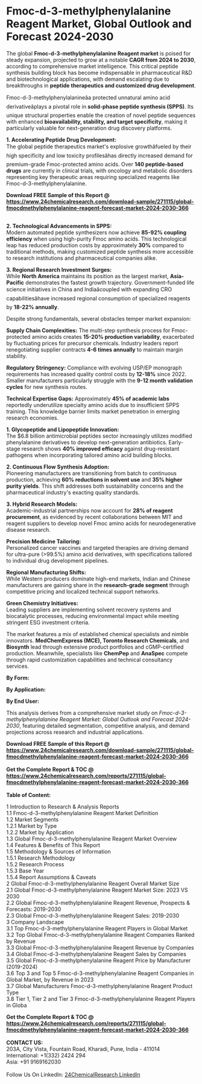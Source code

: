<h1>Fmoc-d-3-methylphenylalanine Reagent Market, Global Outlook and Forecast 2024-2030</h1><p>The global <strong>Fmoc-d-3-methylphenylalanine Reagent market</strong> is poised for steady expansion, projected to grow at a notable <strong>CAGR from 2024 to 2030</strong>, according to comprehensive market intelligence. This critical peptide synthesis building block has become indispensable in pharmaceutical R&amp;D and biotechnological applications, with demand escalating due to breakthroughs in <strong>peptide therapeutics and customized drug development</strong>.</p><p>Fmoc-d-3-methylphenylalanineâa protected unnatural amino acid derivativeâplays a pivotal role in <strong>solid-phase peptide synthesis (SPPS)</strong>. Its unique structural properties enable the creation of novel peptide sequences with enhanced <strong>bioavailability, stability, and target specificity</strong>, making it particularly valuable for next-generation drug discovery platforms.</p><p><strong>1. Accelerating Peptide Drug Development:</strong><br>
The global peptide therapeutics market's explosive growthâfueled by their high specificity and low toxicity profilesâhas directly increased demand for premium-grade Fmoc-protected amino acids. Over <strong>140 peptide-based drugs</strong> are currently in clinical trials, with oncology and metabolic disorders representing key therapeutic areas requiring specialized reagents like Fmoc-d-3-methylphenylalanine.</p><div><b>Download FREE Sample of this Report @ 
            <a href="https://www.24chemicalresearch.com/download-sample/271115/global-fmocdmethylphenylalanine-reagent-forecast-market-2024-2030-366">
            https://www.24chemicalresearch.com/download-sample/271115/global-fmocdmethylphenylalanine-reagent-forecast-market-2024-2030-366</a></b></div><br><p><strong>2. Technological Advancements in SPPS:</strong><br>
Modern automated peptide synthesizers now achieve <strong>85-92% coupling efficiency</strong> when using high-purity Fmoc amino acids. This technological leap has reduced production costs by approximately <strong>30%</strong> compared to traditional methods, making customized peptide synthesis more accessible to research institutions and pharmaceutical companies alike.</p><p><strong>3. Regional Research Investment Surges:</strong><br>
While <strong>North America</strong> maintains its position as the largest market, <strong>Asia-Pacific</strong> demonstrates the fastest growth trajectory. Government-funded life science initiatives in China and Indiaâcoupled with expanding CRO capabilitiesâhave increased regional consumption of specialized reagents by <strong>18-22% annually</strong>.</p><p>Despite strong fundamentals, several obstacles temper market expansion:</p><p><strong>Supply Chain Complexities:</strong> The multi-step synthesis process for Fmoc-protected amino acids creates <strong>15-20% production variability</strong>, exacerbated by fluctuating prices for precursor chemicals. Industry leaders report renegotiating supplier contracts <strong>4-6 times annually</strong> to maintain margin stability.</p><p><strong>Regulatory Stringency:</strong> Compliance with evolving USP/EP monograph requirements has increased quality control costs by <strong>12-18%</strong> since 2022. Smaller manufacturers particularly struggle with the <strong>9-12 month validation cycles</strong> for new synthesis routes.</p><p><strong>Technical Expertise Gaps:</strong> Approximately <strong>45% of academic labs</strong> reportedly underutilize specialty amino acids due to insufficient SPPS training. This knowledge barrier limits market penetration in emerging research economies.</p><p><strong>1. Glycopeptide and Lipopeptide Innovation:</strong><br>
The $6.8 billion antimicrobial peptides sector increasingly utilizes modified phenylalanine derivatives to develop next-generation antibiotics. Early-stage research shows <strong>40% improved efficacy</strong> against drug-resistant pathogens when incorporating tailored amino acid building blocks.</p><p><strong>2. Continuous Flow Synthesis Adoption:</strong><br>
Pioneering manufacturers are transitioning from batch to continuous production, achieving <strong>60% reductions in solvent use</strong> and <strong>35% higher purity yields</strong>. This shift addresses both sustainability concerns and the pharmaceutical industry's exacting quality standards.</p><p><strong>3. Hybrid Research Models:</strong><br>
Academic-industrial partnerships now account for <strong>28% of reagent procurement</strong>, as evidenced by recent collaborations between MIT and reagent suppliers to develop novel Fmoc amino acids for neurodegenerative disease research.</p><p><strong>Precision Medicine Tailoring:</strong><br>
	Personalized cancer vaccines and targeted therapies are driving demand for ultra-pure (&gt;99.5%) amino acid derivatives, with specifications tailored to individual drug development pipelines.</p><p><strong>Regional Manufacturing Shifts:</strong><br>
	While Western producers dominate high-end markets, Indian and Chinese manufacturers are gaining share in the <strong>research-grade segment</strong> through competitive pricing and localized technical support networks.</p><p><strong>Green Chemistry Initiatives:</strong><br>
	Leading suppliers are implementing solvent recovery systems and biocatalytic processes, reducing environmental impact while meeting stringent ESG investment criteria.</p><p>The market features a mix of established chemical specialists and nimble innovators. <strong>MedChemExpress (MCE), Toronto Research Chemicals</strong>, and <strong>Biosynth</strong> lead through extensive product portfolios and cGMP-certified production. Meanwhile, specialists like <strong>ChemPep</strong> and <strong>AnaSpec</strong> compete through rapid customization capabilities and technical consultancy services.</p><p><strong>By Form:</strong></p><p><strong>By Application:</strong></p><p><strong>By End User:</strong></p><p>This analysis derives from a comprehensive market study on <em>Fmoc-d-3-methylphenylalanine Reagent Market: Global Outlook and Forecast 2024-2030</em>, featuring detailed segmentation, competitive analysis, and demand projections across research and industrial applications.</p><div><b>Download FREE Sample of this Report @ 
            <a href="https://www.24chemicalresearch.com/download-sample/271115/global-fmocdmethylphenylalanine-reagent-forecast-market-2024-2030-366">
            https://www.24chemicalresearch.com/download-sample/271115/global-fmocdmethylphenylalanine-reagent-forecast-market-2024-2030-366</a></b></div><br><div><b>Get the Complete Report & TOC @ 
            <a href="https://www.24chemicalresearch.com/reports/271115/global-fmocdmethylphenylalanine-reagent-forecast-market-2024-2030-366">
            https://www.24chemicalresearch.com/reports/271115/global-fmocdmethylphenylalanine-reagent-forecast-market-2024-2030-366</a></b></div><br>
            <b>Table of Content:</b><p>1 Introduction to Research & Analysis Reports<br />
    1.1 Fmoc-d-3-methylphenylalanine Reagent Market Definition<br />
    1.2 Market Segments<br />
        1.2.1 Market by Type<br />
        1.2.2 Market by Application<br />
    1.3 Global Fmoc-d-3-methylphenylalanine Reagent Market Overview<br />
    1.4 Features & Benefits of This Report<br />
    1.5 Methodology & Sources of Information<br />
        1.5.1 Research Methodology<br />
        1.5.2 Research Process<br />
        1.5.3 Base Year<br />
        1.5.4 Report Assumptions & Caveats<br />
2 Global Fmoc-d-3-methylphenylalanine Reagent Overall Market Size<br />
    2.1 Global Fmoc-d-3-methylphenylalanine Reagent Market Size: 2023 VS 2030<br />
    2.2 Global Fmoc-d-3-methylphenylalanine Reagent Revenue, Prospects & Forecasts: 2019-2030<br />
    2.3 Global Fmoc-d-3-methylphenylalanine Reagent Sales: 2019-2030<br />
3 Company Landscape<br />
    3.1 Top Fmoc-d-3-methylphenylalanine Reagent Players in Global Market<br />
    3.2 Top Global Fmoc-d-3-methylphenylalanine Reagent Companies Ranked by Revenue<br />
    3.3 Global Fmoc-d-3-methylphenylalanine Reagent Revenue by Companies<br />
    3.4 Global Fmoc-d-3-methylphenylalanine Reagent Sales by Companies<br />
    3.5 Global Fmoc-d-3-methylphenylalanine Reagent Price by Manufacturer (2019-2024)<br />
    3.6 Top 3 and Top 5 Fmoc-d-3-methylphenylalanine Reagent Companies in Global Market, by Revenue in 2023<br />
    3.7 Global Manufacturers Fmoc-d-3-methylphenylalanine Reagent Product Type<br />
    3.8 Tier 1, Tier 2 and Tier 3 Fmoc-d-3-methylphenylalanine Reagent Players in Globa</p><div><b>Get the Complete Report & TOC @ 
            <a href="https://www.24chemicalresearch.com/reports/271115/global-fmocdmethylphenylalanine-reagent-forecast-market-2024-2030-366">
            https://www.24chemicalresearch.com/reports/271115/global-fmocdmethylphenylalanine-reagent-forecast-market-2024-2030-366</a></b></div><br><b>CONTACT US:</b><br>
            203A, City Vista, Fountain Road, Kharadi, Pune, India - 411014<br>
            International: +1(332) 2424 294<br>
            Asia: +91 9169162030 <br><br>
            Follow Us On LinkedIn: <a href="https://www.linkedin.com/company/24chemicalresearch/">24ChemicalResearch LinkedIn</a>